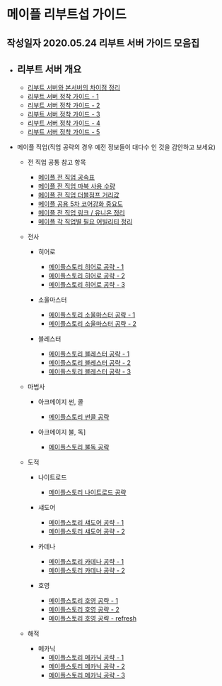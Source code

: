 # 메이플 리부트섭 가이드

## 작성일자 2020.05.24 리부트 서버 가이드 모음집



* ## 리부트 서버 개요
    * [리부트 서버와 본서버의 차이점 정리](https://gall.dcinside.com/mgallery/board/view/?id=mmorpg&no=1174)
    * [리부트 서버 정착 가이드 - 1](https://gall.dcinside.com/mgallery/board/view/?id=angelicbuster&no=2669&_rk=JRL&search_head=10&page=1)
    * [리부트 서버 정착 가이드 - 2](https://gall.dcinside.com/mgallery/board/view/?id=angelicbuster&no=2670&_rk=9qe&search_head=10&page=1)
    * [리부트 서버 정착 가이드 - 3](https://gall.dcinside.com/mgallery/board/view/?id=angelicbuster&no=2671&_rk=BQK&search_head=10&page=1)
    * [리부트 서버 정착 가이드 - 4](https://gall.dcinside.com/mgallery/board/view/?id=angelicbuster&no=2672&_rk=OmR&search_head=10&page=1)
    * [리부트 서버 정착 가이드 - 5](https://gall.dcinside.com/mgallery/board/view/?id=angelicbuster&no=2673&_rk=Zxh&search_head=10&page=1)


* 메이플 직업(직업 공략의 경우 예전 정보들이 대다수 인 것을 감안하고 보세요)
    * 전 직업 공통 참고 항목
        * [메이플 전 직업 공속표](https://gall.dcinside.com/mgallery/board/view/?id=angelicbuster&no=365&_rk=CFQ&search_head=10&page=2)
        * [메이플 전 직업 마북 사용 수량](https://gall.dcinside.com/mgallery/board/view/?id=angelicbuster&no=363&_rk=Zxh&search_head=10&page=2)
        * [메이플 전 직업 더블점프 거리값](https://gall.dcinside.com/mgallery/board/view/?id=angelicbuster&no=362&_rk=OmR&search_head=10&page=2)
        * [메이플 공용 5차 코어강화 중요도](https://gall.dcinside.com/mgallery/board/view/?id=angelicbuster&no=348&_rk=EYz&search_head=10&page=2)
        * [메이플 전 직업 링크 / 유니온 정리](https://gall.dcinside.com/mgallery/board/view/?id=angelicbuster&no=827&_rk=96k&search_head=10&page=2)
        * [메이플 각 직업별 필요 어빌리티 정리](https://gall.dcinside.com/mgallery/board/view/?id=maplereboot&no=590896)

    * 전사
        * 히어로
            * [메이플스토리 히어로 공략 - 1](https://gall.dcinside.com/mgallery/board/view/?id=maplereboot&no=591947)
            * [메이플스토리 히어로 공략 - 2](https://gall.dcinside.com/mgallery/board/view/?id=maplereboot&no=591957)
            * [메이플스토리 히어로 공략 - 3](https://gall.dcinside.com/mgallery/board/view/?id=maplereboot&no=591967)

        * 소울마스터
            * [메이플스토리 소울마스터 공략 - 1](https://gall.dcinside.com/mgallery/board/view/?id=maplereboot&no=245374)
            * [메이플스토리 소울마스터 공략 - 2](https://gall.dcinside.com/mgallery/board/view/?id=maplereboot&no=245428)

        * 블레스터
            * [메이플스토리 블레스터 공략 - 1](https://gall.dcinside.com/mgallery/board/view/?id=maplereboot&no=268319)
            * [메이플스토리 블레스터 공략 - 2](https://gall.dcinside.com/mgallery/board/view/?id=maplereboot&no=269705)
            * [메이플스토리 블레스터 공략 - 3](https://gall.dcinside.com/mgallery/board/view/?id=maplereboot&no=272650)

    * 마법사
        * 아크메이지 썬, 콜
            * [메이플스토리 썬콜 공략](https://gall.dcinside.com/mgallery/board/view/?id=maplereboot&no=587555)
        
        * 아크메이지 불, 독]
            * [메이플스토리 불독 공략](https://gall.dcinside.com/mgallery/board/view/?id=maplereboot&no=546539)

    * 도적
        * 나이트로드
            * [메이플스토리 나이트로드 공략](https://gall.dcinside.com/mgallery/board/view/?id=maplereboot&no=298876)
        
        * 섀도어
            * [메이플스토리 섀도어 공략 - 1](https://gall.dcinside.com/mgallery/board/view/?id=maplereboot&no=528272)
            * [메이플스토리 섀도어 공략 - 2](https://gall.dcinside.com/mgallery/board/view/?id=maplereboot&no=528770)

        * 카데나
            * [메이플스토리 카데나 공략 - 1](https://gall.dcinside.com/mgallery/board/view/?id=maplereboot&no=526475)
            * [메이플스토리 카데나 공략 - 2](https://gall.dcinside.com/mgallery/board/view/?id=maplereboot&no=526482)

        * 호영
            * [메이플스토리 호영 공략 - 1](https://gall.dcinside.com/mgallery/board/view/?id=maplereboot&no=751538&search_head=10&page=1)
            * [메이플스토리 호영 공략 - 2](https://gall.dcinside.com/mgallery/board/view/?id=maplereboot&no=751594&search_head=10&page=1)
            * [메이플스토리 호영 공략 - refresh](https://gall.dcinside.com/mgallery/board/view/?id=mmorpg&no=1688)
    
    * 해적
        * 메카닉
            * [메이플스토리 메카닉 공략 - 1](https://gall.dcinside.com/mgallery/board/view/?id=maplereboot&no=769756&search_head=10&page=1)
            * [메이플스토리 메카닉 공략 - 2](https://gall.dcinside.com/mgallery/board/view/?id=maplereboot&no=773627&search_head=10&page=1)
            * [메이플스토리 메카닉 공략 - 3](https://gall.dcinside.com/mgallery/board/view/?id=maplereboot&no=792170&search_head=10&page=1)